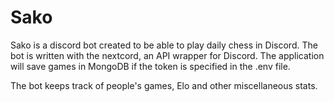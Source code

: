 # Sako

Sako is a discord bot created to be able to play daily chess in Discord. The bot is written with the nextcord, an API wrapper for Discord. The application will save games in MongoDB if the token is specified in the .env file.

The bot keeps track of people's games, Elo and other miscellaneous stats.




